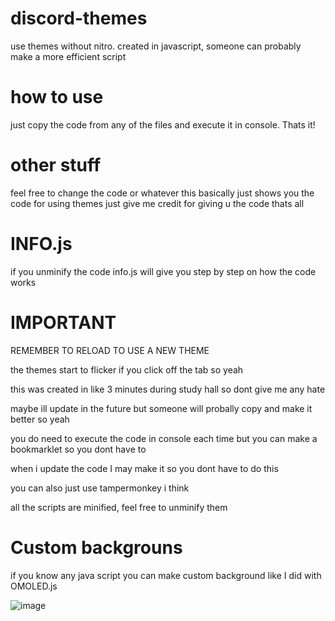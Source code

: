 # discord-themes
use themes without nitro. created in javascript, someone can probably make a more efficient script

# how to use
just copy the code from any of the files and execute it in console. Thats it!

# other stuff
feel free to change the code or whatever this basically just shows you the code for using themes just give me credit for giving u the code thats all

# INFO.js
if you unminify the code info.js will give you step by step on how the code works

# IMPORTANT
REMEMBER TO RELOAD TO USE A NEW THEME

the themes start to flicker if you click off the tab so yeah

this was created in like 3 minutes during study hall so dont give me any hate

maybe ill update in the future but someone will probally copy and make it better so yeah

you do need to execute the code in console each time but you can make a bookmarklet so you dont have to

when i update the code I may make it so you dont have to do this

you can also just use tampermonkey i think

all the scripts are minified, feel free to unminify them

# Custom backgrouns
if you know any java script you can make custom background like I did with OMOLED.js

![image](https://user-images.githubusercontent.com/72956230/226078311-a899089c-771b-4005-9de5-4c2c2d7418a1.png)
